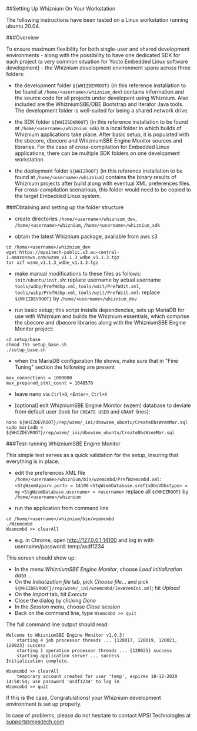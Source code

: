 ##Setting Up Whiznium On Your Workstation

The following instructions have been tested on a Linux workstation running ubuntu 20.04.

###Overview

To ensure maximum flexibility for both single-user and shared development environments - along with the possibility to have one dedicated SDK for each project (a very common situation for Yocto Embedded Linux software development) - the Whiznium development environment spans across three folders:

- the development folder ``${WHIZDEVROOT}`` (in this reference installation to be found at ``/home/<username>/whiznium_dev``) contains information and the source code for all projects under developent using Whiznium. Also included are the WhizniumSBE/DBE Bootstrap and Iterator Java tools. The development folder is well-suited for being a shared network drive.

- the SDK folder ``${WHIZSDKROOT}`` (in this reference installation to be found at ``/home/<username>/whiznium_sdk``) is a local folder in which builds of Whiznium applications take place. After basic setup, it is populated with the sbecore, dbecore and WhizniumSBE Engine Monitor sources and libraries. For the case of cross-compilation for Embedded Linux applications, there can be multiple SDK folders on one development workstation

- the deployment folder ``${WHIZROOT}`` (in this reference installation to be found at ``/home/<username>/whiznium``) contains the binary results of Whiznium projects after build along with eventual XML preferences files. For cross-compilation scenarious, this folder would need to be copied to the target Embedded Linux system.

###Obtaining and setting up the folder structure

- create directories ``/home/<username>/whiznium_dev``, ``/home/<username>/whiznium``, ``/home/<username>/whiznium_sdk``

- obtain the latest Whiznium package, available from aws s3
```
cd /home/<username>/whiznium_dev
wget https://mpsitech-public.s3.eu-central-1.amazonaws.com/wznm_v1.1.3_wdbe_v1.1.3.tgz
tar xzf wznm_v1.1.3_wdbe_v1.1.3.tgz
```

- make manual modifications to these files as follows:
	``init/ubuntu/init.sh``: replace username by actual username
	``tools/wdbp/PrefWdbp.xml``, ``tools/wdit/PrefWdit.xml``, ``tools/wzbp/PrefWzbp.xml``, ``tools/wzit/PrefWzit.xml``: replace ``${WHIZDEVROOT}`` by ``/home/<username>/whiznium_dev``

- run basic setup; this script installs dependencies, sets up MariaDB for use with Whiznium and builds the Whiznium essentials, which comprise the sbecore and dbecore libraries along with the WhizniumSBE Engine Monitor project:
```
cd setup/base
chmod 755 setup_base.sh
./setup_base.sh
```

- when the MariaDB configuration file shows, make sure that in "Fine Tuning" section the following are present
```
max_connections = 1000000
max_prepared_stmt_count = 1048576
```

- leave nano via ``Ctrl+O``, ``<Enter>``, ``Ctrl+X``

- [optional] edit WhizniumSBE Engine Monitor (wzem) database to deviate from default user (look for ``CREATE USER`` and ``GRANT`` lines):
```
nano ${WHIZDEVROOT}/rep/wzem/_ini/dbswzem_ubuntu/CreateDbsWzemMar.sql
sudo mariadb < ${WHIZDEVROOT}/rep/wzem/_ini/dbswzem_ubuntu/CreateDbsWzemMar.sql
```

###Test-running WhizniumSBE Engine Monitor

This simple test serves as a quick validation for the setup, insuring that everything is in place.

- edit the preferences XML file ``/home/<username>/whiznium/bin/wzemcmbd/PrefWzemcmbd.xml``:
	``<StgWzemAppsrv.port> = 14100``
	``<StgWzemDatabase.srefIxDbsVDbstype> = my``
	``<StgWzemDatabase.username> = <username>``
	replace all ``${WHIZROOT}`` by ``/home/<username>/whiznium``

- run the application from command line
```
cd /home/<username>/whiznium/bin/wzemcmbd
./Wzemcmbd
Wzemcmbd >> clearAll
```

- e.g. in Chrome, open http://127.0.0.1:14100 and log in with username/password: temp/asdf1234

This screen should show up:

- In the menu _WhizniumSBE Engine Monitor_, choose _Load initialization data ..._
- On the _Initialization file_ tab, pick _Choose file..._ and pick ``${WHIZDEVROOT}/rep/wzem/_ini/wzemcmbd/IexWzemIni.xml``; hit _Upload_
- On the _Import_ tab, hit _Execute_
- Close the dialog by clicking _Done_
- In the _Session_ menu, choose _Close session_
- Back on the command line, type ``Wzemcmbd >> quit``

The full command line output should read:
```
Welcome to WhizniumSBE Engine Monitor v1.0.3!
	starting 4 job processor threads ... {120017, 120019, 120021, 120023} success
	starting 1 operation processor threads ... {120025} success
	starting application server ... success
Initialization complete.

Wzemcmbd >> clearAll
	temporary account created for user 'temp', expires 18-12-2020 14:50:54; use password 'asdf1234' to log in
Wzemcmbd >> quit
```

If this is the case, Congratulations! your Whiznium development environment is set up properly.

In case of problems, please do not hesitate to contact MPSI Technologles at support@mpsitech.com